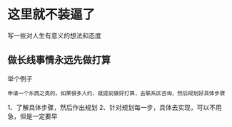 # 这里就不装逼了

写一些对人生有意义的想法和态度

## 做长线事情永远先做打算

举个例子
```
申请一个东西之类的，如果很多人约，就提前做好打算，去联系区咨询，然后规划好具体步骤
```

1、了解具体步骤，然后作出规划
2、针对规划每一步，具体去实现，可以不用急，但是一定要早


